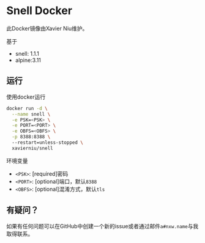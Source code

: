 # Snell Docker

此Docker镜像由Xavier Niu维护。

基于

- snell: 1.1.1
- alpine:3.11

## 运行

使用docker运行

```bash
docker run -d \
  --name snell \
  -e PSK=<PSK> \
  -e PORT=<PORT> \
  -e OBFS=<OBFS> \
  -p 8388:8388 \ 
  --restart=unless-stopped \
  xavierniu/snell
```

环境变量

- `<PSK>`: [required]密码
- `<PORT>`: [optional]端口，默认`8388`
- `<OBFS>`: [optional]混淆方式，默认`tls`

## 有疑问？

如果有任何问题可以在GitHub中创建一个新的issue或者通过邮件`a#nxw.name`与我取得联系。